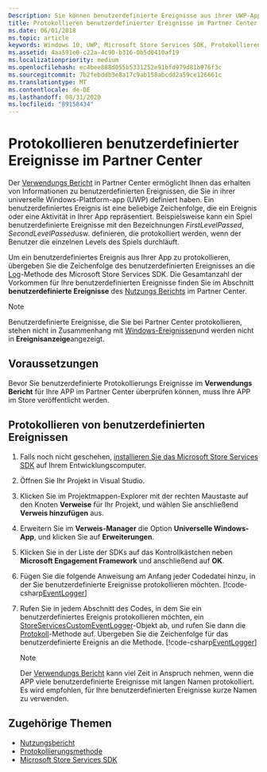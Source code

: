 ```yaml
---
Description: Sie können benutzerdefinierte Ereignisse aus ihrer UWP-App protokollieren und diese Ereignisse im Bericht "Verwendung" im Partner Center überprüfen.
title: Protokollieren benutzerdefinierter Ereignisse im Partner Center
ms.date: 06/01/2018
ms.topic: article
keywords: Windows 10, UWP, Microsoft Store Services SDK, Protokollieren von Ereignissen
ms.assetid: 4aa591e0-c22a-4c90-b316-0b5d0410af19
ms.localizationpriority: medium
ms.openlocfilehash: ec4bee888d055b5331252e91bfd979d81b976f3c
ms.sourcegitcommit: 7b2febddb3e8a17c9ab158abcdd2a59ce126661c
ms.translationtype: MT
ms.contentlocale: de-DE
ms.lasthandoff: 08/31/2020
ms.locfileid: "89158434"
---
```

# <a name="log-custom-events-for-partner-center"></a>Protokollieren benutzerdefinierter Ereignisse im Partner Center

Der [Verwendungs Bericht](../publish/usage-report.md) in Partner Center ermöglicht Ihnen das erhalten von Informationen zu benutzerdefinierten Ereignissen, die Sie in ihrer universelle Windows-Plattform-app (UWP) definiert haben. Ein benutzerdefiniertes Ereignis ist eine beliebige Zeichenfolge, die ein Ereignis oder eine Aktivität in Ihrer App repräsentiert. Beispielsweise kann ein Spiel benutzerdefinierte Ereignisse mit den Bezeichnungen *FirstLevelPassed*, *SecondLevelPassed*usw. definieren, die protokolliert werden, wenn der Benutzer die einzelnen Levels des Spiels durchläuft.

Um ein benutzerdefiniertes Ereignis aus Ihrer App zu protokollieren, übergeben Sie die Zeichenfolge des benutzerdefinierten Ereignisses an die [Log](/uwp/api/microsoft.services.store.engagement.storeservicescustomeventlogger.log)-Methode des Microsoft Store Services SDK. Die Gesamtanzahl der Vorkommen für Ihre benutzerdefinierten Ereignisse finden Sie im Abschnitt **benutzerdefinierte Ereignisse** des [Nutzungs Berichts](../publish/usage-report.md) im Partner Center.

> [!NOTE]
> Benutzerdefinierte Ereignisse, die Sie bei Partner Center protokollieren, stehen nicht in Zusammenhang mit [Windows-Ereignissen](/windows/desktop/Events/windows-events)und werden nicht in **Ereignisanzeige**angezeigt.

## <a name="prerequisites"></a>Voraussetzungen

Bevor Sie benutzerdefinierte Protokollierungs Ereignisse im **Verwendungs Bericht** für Ihre APP im Partner Center überprüfen können, muss Ihre APP im Store veröffentlicht werden.

## <a name="how-to-log-custom-events"></a>Protokollieren von benutzerdefinierten Ereignissen

1. Falls noch nicht geschehen, [installieren Sie das Microsoft Store Services SDK](microsoft-store-services-sdk.md#install-the-sdk) auf Ihrem Entwicklungscomputer.

2. Öffnen Sie Ihr Projekt in Visual Studio.

3. Klicken Sie im Projektmappen-Explorer mit der rechten Maustaste auf den Knoten **Verweise** für Ihr Projekt, und wählen Sie anschließend **Verweis hinzufügen** aus.

4. Erweitern Sie im **Verweis-Manager** die Option **Universelle Windows-App**, und klicken Sie auf **Erweiterungen**.

5. Klicken Sie in der Liste der SDKs auf das Kontrollkästchen neben **Microsoft Engagement Framework** und anschließend auf **OK**.

6. Fügen Sie die folgende Anweisung am Anfang jeder Codedatei hinzu, in der Sie benutzerdefinierte Ereignisse protokollieren möchten.
    [!code-csharp[EventLogger](./code/StoreSDKSamples/cs/LogEvents.cs#EngagementNamespace)]

7. Rufen Sie in jedem Abschnitt des Codes, in dem Sie ein benutzerdefiniertes Ereignis protokollieren möchten, ein [StoreServicesCustomEventLogger](/uwp/api/microsoft.services.store.engagement.storeservicescustomeventlogger.log)-Objekt ab, und rufen Sie dann die [Protokoll](/uwp/api/microsoft.services.store.engagement.storeservicescustomeventlogger.log)-Methode auf. Übergeben Sie die Zeichenfolge für das benutzerdefinierte Ereignis an die Methode.
    [!code-csharp[EventLogger](./code/StoreSDKSamples/cs/LogEvents.cs#Log)]

    > [!NOTE]
    > Der [Verwendungs Bericht](../publish/usage-report.md) kann viel Zeit in Anspruch nehmen, wenn die APP viele benutzerdefinierte Ereignisse mit langen Namen protokolliert. Es wird empfohlen, für Ihre benutzerdefinierten Ereignisse kurze Namen zu verwenden. 

## <a name="related-topics"></a>Zugehörige Themen

* [Nutzungsbericht](../publish/usage-report.md)
* [Protokollierungsmethode](/uwp/api/microsoft.services.store.engagement.storeservicescustomeventlogger.log)
* [Microsoft Store Services SDK](./microsoft-store-services-sdk.md)